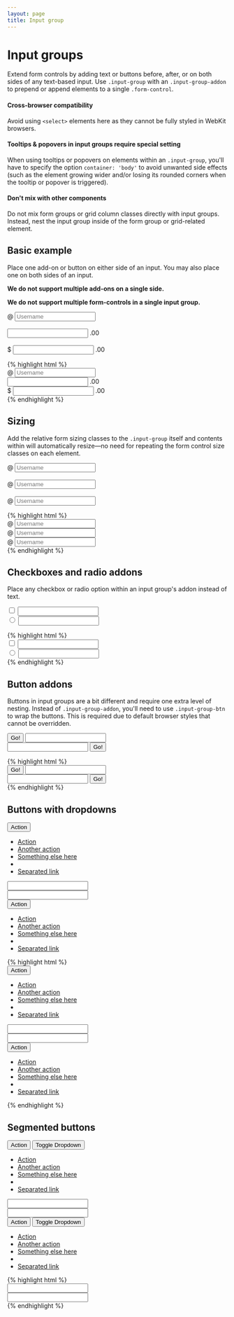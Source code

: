 ```yaml
---
layout: page
title: Input group
---
```


<div class="bs-docs-section">
  <h1 id="input-groups" class="page-header">Input groups</h1>

  <p class="lead">Extend form controls by adding text or buttons before, after, or on both sides of any text-based input. Use <code>.input-group</code> with an <code>.input-group-addon</code> to prepend or append elements to a single <code>.form-control</code>.</p>

  <div class="bs-callout bs-callout-danger">
    <h4>Cross-browser compatibility</h4>
    <p>Avoid using <code>&lt;select&gt;</code> elements here as they cannot be fully styled in WebKit browsers.</p>
  </div>
  <div class="bs-callout bs-callout-warning">
    <h4>Tooltips &amp; popovers in input groups require special setting</h4>
    <p>When using tooltips or popovers on elements within an <code>.input-group</code>, you'll have to specify the option <code>container: 'body'</code> to avoid unwanted side effects (such as the element growing wider and/or losing its rounded corners when the tooltip or popover is triggered).</p>
  </div>
  <div class="bs-callout bs-callout-warning">
    <h4>Don't mix with other components</h4>
    <p>Do not mix form groups or grid column classes directly with input groups. Instead, nest the input group inside of the form group or grid-related element.</p>
  </div>


  <h2 id="input-groups-basic">Basic example</h2>
  <p>Place one add-on or button on either side of an input. You may also place one on both sides of an input.</p>
  <p><strong class="text-danger">We do not support multiple add-ons on a single side.</strong></p>
  <p><strong class="text-danger">We do not support multiple form-controls in a single input group.</strong></p>
  <form class="bs-example bs-example-form" role="form">
    <div class="input-group">
      <span class="input-group-addon">@</span>
      <input type="text" class="form-control" placeholder="Username">
    </div>
    <br>
    <div class="input-group">
      <input type="text" class="form-control">
      <span class="input-group-addon">.00</span>
    </div>
    <br>
    <div class="input-group">
      <span class="input-group-addon">$</span>
      <input type="text" class="form-control">
      <span class="input-group-addon">.00</span>
    </div>
  </form>
{% highlight html %}
<div class="input-group">
  <span class="input-group-addon">@</span>
  <input type="text" class="form-control" placeholder="Username">
</div>

<div class="input-group">
  <input type="text" class="form-control">
  <span class="input-group-addon">.00</span>
</div>

<div class="input-group">
  <span class="input-group-addon">$</span>
  <input type="text" class="form-control">
  <span class="input-group-addon">.00</span>
</div>
{% endhighlight %}

  <h2 id="input-groups-sizing">Sizing</h2>
  <p>Add the relative form sizing classes to the <code>.input-group</code> itself and contents within will automatically resize—no need for repeating the form control size classes on each element.</p>
  <form class="bs-example bs-example-form" role="form">
    <div class="input-group input-group-lg">
      <span class="input-group-addon">@</span>
      <input type="text" class="form-control" placeholder="Username">
    </div>
    <br>
    <div class="input-group">
      <span class="input-group-addon">@</span>
      <input type="text" class="form-control" placeholder="Username">
    </div>
    <br>
    <div class="input-group input-group-sm">
      <span class="input-group-addon">@</span>
      <input type="text" class="form-control" placeholder="Username">
    </div>
  </form>
{% highlight html %}
<div class="input-group input-group-lg">
  <span class="input-group-addon">@</span>
  <input type="text" class="form-control" placeholder="Username">
</div>

<div class="input-group">
  <span class="input-group-addon">@</span>
  <input type="text" class="form-control" placeholder="Username">
</div>

<div class="input-group input-group-sm">
  <span class="input-group-addon">@</span>
  <input type="text" class="form-control" placeholder="Username">
</div>
{% endhighlight %}


  <h2 id="input-groups-checkboxes-radios">Checkboxes and radio addons</h2>
  <p>Place any checkbox or radio option within an input group's addon instead of text.</p>
  <form class="bs-example bs-example-form">
    <div class="row">
      <div class="col-lg-6">
        <div class="input-group">
          <span class="input-group-addon">
            <input type="checkbox">
          </span>
          <input type="text" class="form-control">
        </div><!-- /input-group -->
      </div><!-- /.col-lg-6 -->
      <div class="col-lg-6">
        <div class="input-group">
          <span class="input-group-addon">
            <input type="radio">
          </span>
          <input type="text" class="form-control">
        </div><!-- /input-group -->
      </div><!-- /.col-lg-6 -->
    </div><!-- /.row -->
  </form>
{% highlight html %}
<div class="row">
  <div class="col-lg-6">
    <div class="input-group">
      <span class="input-group-addon">
        <input type="checkbox">
      </span>
      <input type="text" class="form-control">
    </div><!-- /input-group -->
  </div><!-- /.col-lg-6 -->
  <div class="col-lg-6">
    <div class="input-group">
      <span class="input-group-addon">
        <input type="radio">
      </span>
      <input type="text" class="form-control">
    </div><!-- /input-group -->
  </div><!-- /.col-lg-6 -->
</div><!-- /.row -->
{% endhighlight %}


  <h2 id="input-groups-buttons">Button addons</h2>
  <p>Buttons in input groups are a bit different and require one extra level of nesting. Instead of <code>.input-group-addon</code>, you'll need to use <code>.input-group-btn</code> to wrap the buttons. This is required due to default browser styles that cannot be overridden.</p>
  <form class="bs-example bs-example-form">
    <div class="row">
      <div class="col-lg-6">
        <div class="input-group">
          <span class="input-group-btn">
            <button class="btn btn-secondary" type="button">Go!</button>
          </span>
          <input type="text" class="form-control">
        </div><!-- /input-group -->
      </div><!-- /.col-lg-6 -->
      <div class="col-lg-6">
        <div class="input-group">
          <input type="text" class="form-control">
          <span class="input-group-btn">
            <button class="btn btn-secondary" type="button">Go!</button>
          </span>
        </div><!-- /input-group -->
      </div><!-- /.col-lg-6 -->
    </div><!-- /.row -->
  </form>
{% highlight html %}
<div class="row">
  <div class="col-lg-6">
    <div class="input-group">
      <span class="input-group-btn">
        <button class="btn btn-secondary" type="button">Go!</button>
      </span>
      <input type="text" class="form-control">
    </div><!-- /input-group -->
  </div><!-- /.col-lg-6 -->
  <div class="col-lg-6">
    <div class="input-group">
      <input type="text" class="form-control">
      <span class="input-group-btn">
        <button class="btn btn-secondary" type="button">Go!</button>
      </span>
    </div><!-- /input-group -->
  </div><!-- /.col-lg-6 -->
</div><!-- /.row -->
{% endhighlight %}

  <h2 id="input-groups-buttons-dropdowns">Buttons with dropdowns</h2>
  <p></p>
  <form class="bs-example bs-example-form" role="form">
    <div class="row">
      <div class="col-lg-6">
        <div class="input-group">
          <div class="input-group-btn">
            <button type="button" class="btn btn-secondary dropdown-toggle" data-toggle="dropdown">Action</button>
            <ul class="dropdown-menu" role="menu">
              <li><a href="#">Action</a></li>
              <li><a href="#">Another action</a></li>
              <li><a href="#">Something else here</a></li>
              <li class="divider"></li>
              <li><a href="#">Separated link</a></li>
            </ul>
          </div><!-- /btn-group -->
          <input type="text" class="form-control">
        </div><!-- /input-group -->
      </div><!-- /.col-lg-6 -->
      <div class="col-lg-6">
        <div class="input-group">
          <input type="text" class="form-control">
          <div class="input-group-btn">
            <button type="button" class="btn btn-secondary dropdown-toggle" data-toggle="dropdown">Action</button>
            <ul class="dropdown-menu dropdown-menu-right" role="menu">
              <li><a href="#">Action</a></li>
              <li><a href="#">Another action</a></li>
              <li><a href="#">Something else here</a></li>
              <li class="divider"></li>
              <li><a href="#">Separated link</a></li>
            </ul>
          </div><!-- /btn-group -->
        </div><!-- /input-group -->
      </div><!-- /.col-lg-6 -->
    </div><!-- /.row -->
  </form>
{% highlight html %}
<div class="row">
  <div class="col-lg-6">
    <div class="input-group">
      <div class="input-group-btn">
        <button type="button" class="btn btn-secondary dropdown-toggle" data-toggle="dropdown">Action</button>
        <ul class="dropdown-menu" role="menu">
          <li><a href="#">Action</a></li>
          <li><a href="#">Another action</a></li>
          <li><a href="#">Something else here</a></li>
          <li class="divider"></li>
          <li><a href="#">Separated link</a></li>
        </ul>
      </div><!-- /btn-group -->
      <input type="text" class="form-control">
    </div><!-- /input-group -->
  </div><!-- /.col-lg-6 -->
  <div class="col-lg-6">
    <div class="input-group">
      <input type="text" class="form-control">
      <div class="input-group-btn">
        <button type="button" class="btn btn-secondary dropdown-toggle" data-toggle="dropdown">Action</button>
        <ul class="dropdown-menu dropdown-menu-right" role="menu">
          <li><a href="#">Action</a></li>
          <li><a href="#">Another action</a></li>
          <li><a href="#">Something else here</a></li>
          <li class="divider"></li>
          <li><a href="#">Separated link</a></li>
        </ul>
      </div><!-- /btn-group -->
    </div><!-- /input-group -->
  </div><!-- /.col-lg-6 -->
</div><!-- /.row -->
{% endhighlight %}

  <h2 id="input-groups-buttons-segmented">Segmented buttons</h2>
  <form class="bs-example bs-example-form" role="form">
    <div class="row">
      <div class="col-lg-6">
        <div class="input-group">
          <div class="input-group-btn">
            <button type="button" class="btn btn-secondary" tabindex="-1">Action</button>
            <button type="button" class="btn btn-secondary dropdown-toggle" data-toggle="dropdown" tabindex="-1">
              <span class="sr-only">Toggle Dropdown</span>
            </button>
            <ul class="dropdown-menu" role="menu">
              <li><a href="#">Action</a></li>
              <li><a href="#">Another action</a></li>
              <li><a href="#">Something else here</a></li>
              <li class="divider"></li>
              <li><a href="#">Separated link</a></li>
            </ul>
          </div>
          <input type="text" class="form-control">
        </div><!-- /.input-group -->
      </div><!-- /.col-lg-6 -->
      <div class="col-lg-6">
        <div class="input-group">
          <input type="text" class="form-control">
          <div class="input-group-btn">
            <button type="button" class="btn btn-secondary" tabindex="-1">Action</button>
            <button type="button" class="btn btn-secondary dropdown-toggle" data-toggle="dropdown" tabindex="-1">
              <span class="sr-only">Toggle Dropdown</span>
            </button>
            <ul class="dropdown-menu dropdown-menu-right" role="menu">
              <li><a href="#">Action</a></li>
              <li><a href="#">Another action</a></li>
              <li><a href="#">Something else here</a></li>
              <li class="divider"></li>
              <li><a href="#">Separated link</a></li>
            </ul>
          </div>
        </div><!-- /.input-group -->
      </div><!-- /.col-lg-6 -->
    </div><!-- /.row -->
  </form>
{% highlight html %}
<div class="input-group">
  <div class="input-group-btn">
    <!-- Button and dropdown menu -->
  </div>
  <input type="text" class="form-control">
</div>

<div class="input-group">
  <input type="text" class="form-control">
  <div class="input-group-btn">
    <!-- Button and dropdown menu -->
  </div>
</div>
{% endhighlight %}
</div>
